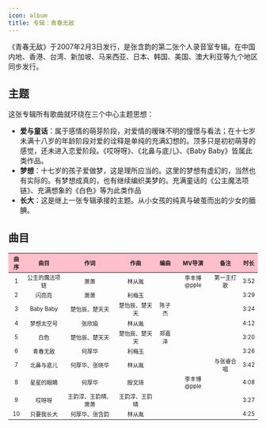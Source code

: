 ```yaml
---
icon: album
title: 专辑：青春无敌
---
```


《青春无敌》于2007年2月3日发行，是张含韵的第二张个人录音室专辑。在中国内地、香港、台湾、新加坡、马来西亚、日本、韩国、美国、澳大利亚等九个地区同步发行。

## 主题

这张专辑所有歌曲就环绕在三个中心主题思想：

- **爱与童话**：属于感情的萌芽阶段，对爱情的暧昧不明的憧憬与看法；在十七岁未满十八岁的年龄阶段对爱的诠释是单纯的充满幻想的。顶多只是初初萌芽的感觉，还未进入恋爱阶段。《哎呀呀》、《北鼻与底儿》、《Baby Baby》皆属此类作品。
- **梦想**：十七岁的孩子爱做梦，这是理所应当的。这里的梦想有虚幻的，当然也有实际的。有梦想成真的，也有继续编织美梦的。充满童话的《公主魔法项链》、充满想象的《白色》等为此类作品
- **长大**：这是继上一张专辑承接的主题。从小女孩的纯真与破茧而出的少女的腼腆。

## 曲目

<table style="text-align:center; font-size:80%; width:100%; display:table">
<thead>
<tr>
    <th style="background:pink">曲序</th>
    <th style="background:pink">曲目</th>
    <th style="background:pink">作词</th>
    <th style="background:pink">作曲</th>
    <th style="background:pink">编曲</th>
    <th style="background:pink">MV导演</th>
    <th style="background:pink">备注</th>
    <th style="background:pink">时长</th>
</tr>
</thead>
<tbody>
<tr>
    <td>1</td>
    <td>公主的魔法项链</td>
    <td>萧萧</td>
    <td>林从胤</td>
    <td></td>
    <td>李丰博@pple</td>
    <td>第一主打歌</td>
    <td>3:52</td>
</tr>
<tr>
    <td>2</td>
    <td>闪亮亮</td>
    <td>萧萧</td>
    <td>利梅玉</td>
    <td></td>
    <td></td>
    <td></td>
    <td>3:29</td>
</tr>
<tr>
    <td>3</td>
    <td>Baby Baby</td>
    <td>楚怡辰、楚天天</td>
    <td>楚怡辰、楚天天</td>
    <td>陈子杰</td>
    <td></td>
    <td></td>
    <td>3:24</td>
</tr>
<tr>
    <td>4</td>
    <td>梦想太空号</td>
    <td>张欣瑜</td>
    <td>林从胤</td>
    <td></td>
    <td></td>
    <td></td>
    <td>4:12</td>
</tr>
<tr>
    <td>5</td>
    <td>白色</td>
    <td>楚怡辰、楚天天</td>
    <td>楚怡辰、楚天天</td>
    <td>郑嘉泽</td>
    <td></td>
    <td></td>
    <td>3:20</td>
</tr>
<tr>
    <td>6</td>
    <td>青春无敌</td>
    <td>何厚华</td>
    <td>利梅玉</td>
    <td></td>
    <td></td>
    <td></td>
    <td>3:26</td>
</tr>
<tr>
    <td>7</td>
    <td>北鼻与底儿</td>
    <td>何厚华、张晓华</td>
    <td>林从胤</td>
    <td></td>
    <td></td>
    <td>与张睿合唱</td>
    <td>3:42</td>
</tr>
<tr>
    <td>8</td>
    <td>星星的眼睛</td>
    <td>何厚华</td>
    <td>殷文琦</td>
    <td></td>
    <td>李丰博@pple</td>
    <td></td>
    <td>4:08</td>
</tr>
<tr>
    <td>9</td>
    <td>哎呀呀</td>
    <td>王韵淳、王韵晴、萧萧</td>
    <td>王韵淳、王韵晴</td>
    <td></td>
    <td></td>
    <td></td>
    <td>3:27</td>
</tr>
<tr>
    <td>10</td>
    <td>只要我长大</td>
    <td>何厚华、张含韵</td>
    <td>林从胤</td>
    <td></td>
    <td></td>
    <td></td>
    <td>4:25</td>
</tr>
</tbody>
</table>

